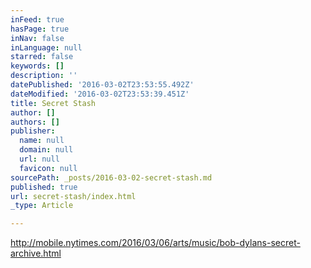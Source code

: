 ```yaml
---
inFeed: true
hasPage: true
inNav: false
inLanguage: null
starred: false
keywords: []
description: ''
datePublished: '2016-03-02T23:53:55.492Z'
dateModified: '2016-03-02T23:53:39.451Z'
title: Secret Stash
author: []
authors: []
publisher:
  name: null
  domain: null
  url: null
  favicon: null
sourcePath: _posts/2016-03-02-secret-stash.md
published: true
url: secret-stash/index.html
_type: Article

---
```

http://mobile.nytimes.com/2016/03/06/arts/music/bob-dylans-secret-archive.html